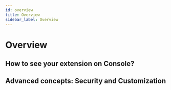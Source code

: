 ```yaml
---
id: overview
title: Overview
sidebar_label: Overview
---
```

# Overview

<!-- TODO: Explain what is an extension and why could be an interesting feature to improve the UX-->

<!-- TODO: Added a preview image that show the new menu item and the new opened page on Console-->

## How to see your extension on Console?

<!-- TODO: Explain the macro steps to add and see a new extension on Console -->

## Advanced concepts: Security and Customization

<!-- TODO: Explain that is possible to restrict the extension visibility based on the IAM permissions (redirect to security section in the registration page) and the same extension could be activated on different locations and show in different way customizing it using the activation (redirect to overrides page) -->